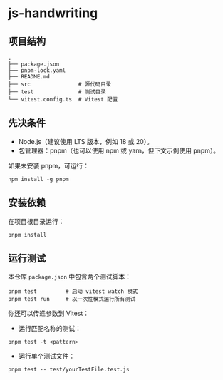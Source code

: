 # js-handwriting

## 项目结构

```shell
.
├── package.json
├── pnpm-lock.yaml
├── README.md
├── src               # 源代码目录
├── test              # 测试目录
└── vitest.config.ts  # Vitest 配置
```

## 先决条件

- Node.js（建议使用 LTS 版本，例如 18 或 20）。
- 包管理器：pnpm（也可以使用 npm 或 yarn，但下文示例使用 pnpm）。

如果未安装 pnpm，可运行：

```shell
npm install -g pnpm
```

## 安装依赖

在项目根目录运行：

```shell
pnpm install
```

## 运行测试

本仓库 `package.json` 中包含两个测试脚本：

```shell
pnpm test         # 启动 vitest watch 模式
pnpm test run     # 以一次性模式运行所有测试
```

你还可以传递参数到 Vitest：

- 运行匹配名称的测试：

```shell
pnpm test -t <pattern>
```

- 运行单个测试文件：

```shell
pnpm test -- test/yourTestFile.test.js
```
